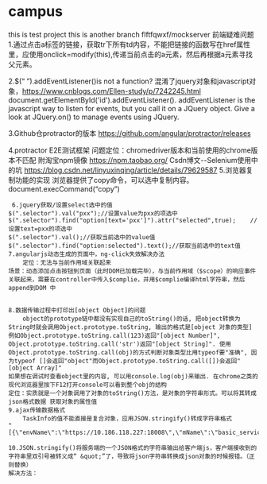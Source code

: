 # campus
this is test project
this is another branch
flftfqwxf/mockserver
前端疑难问题
1.通过点击a标签的链接，获取tr下所有td内容，不能把链接的函数写在href属性里，应使用onclick=modify(this),传递当前点击的a元素，然后再根据a元素寻找父元素。
 
 
2.$(“ ”).addEventListener()is not a function?
混淆了jquery对象和javascript对象，https://www.cnblogs.com/Ellen-study/p/7242245.html
document.getElementById('id').addEventListener().
addEventListener is the javascript way to listen for events, but you call it on a JQuery object. Give a look at JQuery.on() to manage events using JQuery.
 

3.Github仓protractor的版本
https://github.com/angular/protractor/releases


4.protractor E2E测试框架
问题定位：chromedriver版本和当前使用的chrome版本不匹配 
附淘宝npm镜像 https://npm.taobao.org/
Csdn博文--Selenium使用中的坑 https://blog.csdn.net/linyuxinqing/article/details/79629587
5.浏览器复制功能的实现
	浏览器提供了copy命令，可以选中复制内容。
	document.execCommand(“copy”)
````element.select()只支持input和textarea标签，选择其他标签内容可以通过这两个标签中转。
 6.jquery获取/设置select选中的值
$(".selector").val("pxx");//设置value为pxx的项选中
$(".selector").find("option[text='pxx']").attr("selected",true);	//设置text=pxx的项选中
$(".selector").val();//获取当前选中的value值
$(".selector").find("option:selected").text();//获取当前选中的text值
7.angularjs动态生成的页面中，ng-click失效解决办法
	定位：无法与当前作用域关联起来
场景：动态添加点击按钮到页面（此时DOM已加载完毕），与当前作用域（$scope）的响应事件关联起来，需要在controller中传入$complie，并用$complie编译html字符串，然后append到DOM 中

 
8.数据传输过程中打印出[object Object]的问题
	object的prototype链中都没有实现自己的toString()的话, 把object转换为String时就会调用Object.prototype.toString, 输出的格式是[object 对象的类型]
例如Object.prototype.toString.call(123)返回"[object Number]", Object.prototype.toString.call('str')返回"[object String]". 使用Object.prototype.toString.call(obj)的方式判断对象类型比用typeof要"准确", 因为typeof []会返回"object"而Object.prototype.toString.call([])会返回"[object Array]"
如果想在调试时查看object里的内容, 可以用console.log(obj)来输出. 在chrome之类的现代浏览器里按下F12打开console可以看到整个obj的结构
定位：实质就是一个对象调用了对象的toString()方法，是对象的字符串形式。可以将其转成json格式数据 获取对象的属性值 
9.ajax传输数据格式
	TaskInfo的值不能直接是复合对象，应用JSON.stringify()转成字符串格式
"[{\"envName\":\"https://10.186.118.227:18008\",\"mName\":\"basic_service\"}]"
 
10.JSON.stringify()将服务端的一个JSON格式的字符串输出给客户端js，客户端接收到的字符串里双引号被转义成“ &quot;”了，导致将json字符串转换成json对象的时候报错。（正则替换）
解决方法： 
 
